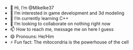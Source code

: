 - 👋 Hi, I’m @MikeIke37
- 👀 I’m interested in game development and 3d modeling
- 🌱 I’m currently learning C++
- 💞️ I’m looking to collaborate on nothing right now
- 📫 How to reach me, message me on here I guess
- 😄 Pronouns: He/Him
- ⚡ Fun fact: The mitocondria is the powerhouse of the cell

<!---
MikeIke37/MikeIke37 is a ✨ special ✨ repository because its `README.md` (this file) appears on your GitHub profile.
You can click the Preview link to take a look at your changes.
--->
